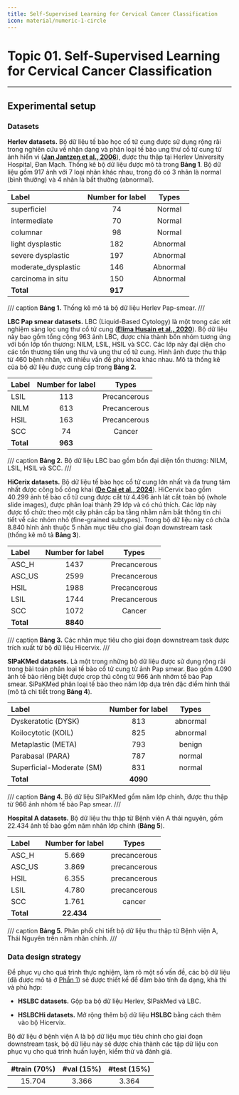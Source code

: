 ```yaml
---
title: Self-Supervised Learning for Cervical Cancer Classification
icon: material/numeric-1-circle
---
```


# Topic 01. Self-Supervised Learning for Cervical Cancer Classification
---

## Experimental setup
### Datasets

**Herlev datasets.** Bộ dữ liệu tế bào học cổ tử cung được sử dụng rộng rãi trong nghiên cứu về nhận dạng và phân loại tế bào ung thư cổ tử cung từ ảnh hiển vi ([**Jan Jantzen et al., 2006**](https://www.researchgate.net/publication/282157686_The_Pap_Smear_Benchmark)), được thu thập tại Herlev University Hospital, Đan Mạch. Thống kê bộ dữ liệu được mô tả trong **Bảng 1**. Bộ dữ liệu gồm 917 ảnh với 7 loại nhãn khác nhau, trong đó có 3 nhãn là normal (bình thường) và 4 nhãn là bất thường (abnormal). 

| Label | Number for label | Types |
| :---- | :--------------: | :---: |
| superficiel | 74 | Normal | 
| intermediate | 70 | Normal |
| columnar | 98 | Normal |
| light dysplastic | 182 | Abnormal | 
| severe dysplastic | 197 | Abnormal |
| moderate_dysplastic | 146 | Abnormal | 
| carcinoma in situ | 150 | Abnormal |
| **Total** | **917** | |

/// caption
**Bảng 1.** Thống kê mô tả bộ dữ liệu Herlev Pap-smear.
///

**LBC Pap smear datasets.** LBC (Liquid-Based Cytology) là một trong các xét nghiệm sàng lọc ung thư cổ tử cung ([**Elima Husain et al., 2020**](https://pmc.ncbi.nlm.nih.gov/articles/PMC7186519/)). Bộ dữ liệu này bao gồm tổng cộng 963 ảnh LBC, được chia thành bốn nhóm tương ứng với bốn lớp tổn thương: NILM, LSIL, HSIL và SCC. Các lớp này đại diện cho các tổn thương tiền ung thư và ung thư cổ tử cung. Hình ảnh được thu thập từ 460 bệnh nhân, với nhiều vấn đề phụ khoa khác nhau. Mô tả thống kê của bộ dữ liệu được cung cấp trong **Bảng 2**.

| Label | Number for label | Types |
| :---- | :--------------: | :---: |
| LSIL  | 113 | Precancerous |
| NILM  | 613 | Precancerous |
| HSIL  | 163 | Precancerous |
| SCC   | 74  | Cancer       |
| **Total** | **963** |      |

/// caption
**Bảng 2.** Bộ dữ liệu LBC bao gồm bốn đại diện tổn thương: NILM, LSIL, HSIL và SCC.
///

**HiCerix datasets.** Bộ dữ liệu tế bào học cổ tử cung lớn nhất và đa trung tâm nhất được công bố công khai ([**De Cai et al., 2024**](https://ieeexplore.ieee.org/document/10571965)). HiCervix bao gồm 40.299 ảnh tế bào cổ tử cung được cắt từ 4.496 ảnh lát cắt toàn bộ (whole slide images), được phân loại thành 29 lớp và có chú thích. Các lớp này được tổ chức theo một cây phân cấp ba tằng nhằm nắm bắt thông tin chi tiết về các nhóm nhỏ (fine-grained subtypes). Trong bộ dữ liệu này có chứa 8.840 hình ảnh thuộc 5 nhãn mục tiêu cho giai đoạn downstream task (thống kê mô tả **Bảng 3**).

| Label | Number for label | Types |
| :---- | :--------------: | :---: |
| ASC_H | 1437 | Precancerous |
| ASC_US  | 2599 | Precancerous |
| HSIL  | 1988 | Precancerous |
| LSIL   | 1744  | Precancerous |
| SCC | 1072 | Cancer |
| **Total** | **8840** |      |

/// caption
**Bảng 3.** Các nhãn mục tiêu cho giai đoạn downstream task được trích xuất từ bộ dữ liệu Hicervix.
///

**SIPaKMed datasets.** Là một trong những bộ dữ liệu được sử dụng rộng rãi trong bài toán phân loại tế bào cổ tử cung từ ảnh Pap smear. Bao gồm 4.090 ảnh tế bào riêng biệt được crop thủ công từ 966 ảnh nhớm tế bào Pap smear. SiPaKMed phân loại tế bào theo năm lớp dựa trên đặc điểm hình thái (mô tả chi tiết trong **Bảng 4**).

| Label | Number for label | Types |
| :---- | :--------------: | :---: |
| Dyskeratotic (DYSK) | 813 | abnormal |
| Koilocytotic (KOIL) | 825 | abnormal |
| Metaplastic (META)  | 793 | benign |
| Parabasal (PARA)    | 787 | normal |
| Superficial-Moderate (SM) | 831 | normal |
| **Total** | **4090** |      |

/// caption
**Bảng 4.** Bộ dữ liệu SIPaKMed gồm năm lớp chính, được thu thập từ 966 ảnh nhóm tế bào Pap smear.
///

**Hospital A datasets.** Bộ dữ liệu thu thập từ Bệnh viên A thái nguyên, gồm 22.434 ảnh tế bào gồm năm nhãn lớp chính (**Bảng 5**).

| Label | Number for label | Types |
| :---- | :--------------: | :---: |
| ASC_H | 5.669  | precancerous |
| ASC_US | 3.869 | precancerous |
| HSIL  | 6.355 | precancerous |
| LSIL   | 4.780  | precancerous |
| SCC | 1.761 | cancer |
| **Total** | **22.434** |      |

/// caption
**Bảng 5.** Phân phối chi tiết bộ dữ liệu thu thập từ Bệnh viện A, Thái Nguyên trên năm nhãn chính.
///

### Data design strategy

Để phục vụ cho quá trình thực nghiệm, làm rõ một số vấn đề, các bộ dữ liệu (đã được mô tả ở [Phần 1](#1-datasets)) sẽ được thiết kế để đảm bảo tính đa dạng, khả thi và phù hợp:

* **HSLBC datasets.** Gộp ba bộ dữ liệu Herlev, SIPakMed và LBC.

* **HSLBCHi datasets.** Mở rộng thêm bộ dữ liệu **HSLBC** bằng cách thêm vào bộ Hicervix.

Bộ dữ liệu ở bệnh viện A là bộ dữ liệu mục tiêu chính cho giai đoạn downstream task, bộ dữ liệu này sẽ được chia thành các tập dữ liệu con phục vụ cho quá trình huấn luyện, kiểm thử và đánh giá.

| #train (70%) | #val (15%)  | #test (15%) |
| :---:  | :-:   | :--:  |
| 15.704 | 3.366 | 3.364 |





















<!-- ## 1. Main contribution details
### __1.1 Tác động của các kỹ thuật augmentation__

**Ý tưởng.** Phân tích nhóm tác động và chức năng của các phương pháp augmentation.

- Hình học: crop, flip, rotation.
- Màu sắc: color jitter, histogram equalization.
- Biến dạng mềm: elastic deformation.
- Nhiễu ảnh: gaussian blur, speckle noise.
- Tăng độ phân giải ảnh: blur, sharpen.

**Phương pháp thực hiện.** Thiết lập một baseline ban đầu, bao gồm các kỹ thuật augmentation đơn giản, ít gây nhiễu sinh học, phù hợp với dữ liệu ảnh y tế và có khả năng giữ nguyên thông tin cấu trúc trong ảnh tế bào. 

| Config | Augment | Notes |
| :----: | :------ | :---: |
|  A | random crop, horizontal/vertical flip | baseline |
| B | baseline + group màu sắc | |
| C | baseline + group biến dạng mềm | |
| D | basline + group nhiễn ảnh | |
| E | basline + tăng độ phẩn giải anh | |

**Phương pháp đánh giá.** Sử dụng t-NSE với các thuật toán phân cụm (K-means hoặc DBSCAN) trên embedding sau khi quá trình huấn luyện không nhãn kết thúc, trực quan hóa kết quả đó trên nhiều cấu hình augmentation để so sánh. Có thể sử dụng thêm các độ đo để đánh giá biểu diễn linear protocol trên một ít tỷ lễ dữ liệu có nhãn. 

### __1.2 Xây dựng hàm mất mát phù hợp cho ảnh y tế__

**Motivation.** Barlow Twins Loss (BT Loss) được đề xuất bởi ([**Zbontar et al., 2021**](https://)), là một phương pháp học biểu diễn tự giám sát. Mục tiêu của phương pháp này là học các đặc trưng ổn định từ các ảnh đầu vào đã qua biến đổi bằng cách tối ưu hóa ma trận tương quan giữa hai tập embedding thu được từ hai phép biến đổi khác nhau của cùng một ảnh. Hàm mất mát BT được thiết kế với hai mục tiêu chính: (1) tăng cường tính tương quan trên đường chéo - đảm bảo các đặc trưng tương ứng giữa hai views giống nhau; (2) giảm nhiễu dữ thừa giữa các đặc trưng - khử tương quan giữa các đặc trưng khác nhau.

Cũng giống như các phương pháp học tự giám sát khác như SimCLR, MoCo, BYOL hay DINO, Barlow Twins dựa trên việc sinh ra hai biến thể của cùng một ảnh đầu vào thông qua pipeline biến đổi dữ liệu $\mathcal{T}$. Từ một batch ảnh ban đầu $\mathbf{X}$, hai batch ảnh augmented được tạo ra, ký hiệu là $H^A$ và $H^B$. Các batch này sau đó được đưa vào backbone CNN để trích xuất đặc trưng, tạo thành các batch embedding tương ứng $Z^A$ và $Z^B.$

Khác với các mô hình SSL khác, thay vì sử dụng L2 normalization, BT thực hiện chuẩn hóa embedding bằng cách trung bình hóa từng chiều đặc trưng theo batch, nhằm đảm bảo mỗi chiều có kỳ vọng bằng 0. Điêu này giúp tăng tính ổn định trong việc tính toán ma trận tương quan và giảm sự phụ thuộc nhất định vào chuẩn hóa L2.

Công thức BT cơ bản được định nghĩa như sau:

$$
\mathcal{L}_{BT} = 
\underbrace{\sum_i (1 - C_{ii})^2}_{\text{Invariance term}} 
+ 
\lambda 
\underbrace{\sum_i \sum_{j \neq i} C_{ij}^2}_{\text{Redundancy reduction term}} 
\tag{1}
$$


Trong đó $C$ được coi là cross correlation matrix giữa 2 view $Z^A$ và $Z^B$, và $C_{ij}$ được xác định bằng:

$$
C_{ij} = \frac{1}{N} \frac{\sum_b \mathcal{z}^A_{b, i} \mathcal{z}^B_{b, j}}{\sqrt{\sum (\mathcal{z}^A_{b, i})^2} \sqrt{\sum (\mathcal{z}^B_{b, j})^2}} \tag{2}
$$

$\sum (\mathcal{z}^A_{b, i})^2, \sum (\mathcal{z}^B_{b, j})^2$ lần lượt là độ lệch chuẩn theo batch của các đặc trưng trong 2 view $Z^A$ và $Z^B$, và $N$ là batch size. 

Việc tính toán hàm BT có thể được minh họa thông qua ví dụ sau. Giả sử một batch huấn luyện gồm $N=3$ ảnh đầu vào, ký hiệu $X = [x_a; x_b; x_c]$, mỗi ảnh trong batch sẽ tạo thành 2 phiên bản tăng cường khi đó $X = [x_{a1}; x_{a2}; x_{b1}; x_{b2}; x_{c1}; x_{c2 }]$. 

Toàn bộ ảnh sau đó được tổ chức thành 2 batch riêng biệt, tương ứng với hai view khác nhau của cùng một batch gốc: 

- Batch A: $Z_A = [x_{a1}; x_{b1}, x_{c1}]$.
- Batch B: $Z_B = [x_{a2}; x_{b2}, x_{c2}]$. 

Cả hai batch này được đưa qua một encoder chung thu được embedding, sau đó đưa qua một projection head với số chiêu là 3 thu được các tensor tương ứng như sau:

```python
torch.manual_seed(42)

z_a = torch.randn(3, 3)
z_b = torch.randn(3, 3)

print("z_a:\n", z_a)
print("z_b:\n", z_b)

# z_a:
#  tensor([[ 0.3367,  0.1288,  0.2345],
#         [ 0.2303, -1.1229, -0.1863],
#         [ 2.2082, -0.6380,  0.4617]])
# z_b:
#  tensor([[ 0.2674,  0.5349,  0.8094],
#         [ 1.1103, -1.6898, -0.9890],
#         [ 0.9580,  1.3221,  0.8172]])
```

Từ công thức (2), $C_{ij}$ có thể được viết như sau:

$$
C_{ij} = \frac{1}{N} \sum_{n=1}^N \frac{z^A_{b,i}}{\sigma(z^A_{b,i})} \frac{z^B_{b,j}}{\sigma(z^B_{b,j})} \tag{3}
$$

Công thức (3) này chính là tích vô hướng của $Z_A$ và $Z_B$ được chuẩn hóa (mean-centered và chia độ lệch chuẩn theo từng chiều). 

```python
mean_a = z_a.mean(dim=0)
std_a = z_a.std(dim=0, unbiased=False)
mean_b = z_b.mean(dim=0)
std_b = z_b.std(dim=0, unbiased=False)

z_a_norm = (z_a - mean_a) / std_a
z_b_norm = (z_b - mean_b) / std_b

print("z_a_norm:\n", z_a_norm)
print("z_b_norm:\n", z_b_norm)

# z_a_norm:
#  tensor([[-0.6478,  1.3057,  0.2404],
#         [-0.7648, -1.1233, -1.3271],
#         [ 1.4126, -0.1824,  1.0867]])
# z_b_norm:
#  tensor([[-1.3937,  0.3757,  0.7025],
#         [ 0.9045, -1.3686, -1.4142],
#         [ 0.4892,  0.9929,  0.7117]])

```

Sau khi chuẩn hóa lần lượt $Z_A$ và $Z_B$, $C_{ij}$ đơn giản chỉ là tích vô hướng giữa hai tensor này. Kết quả thu được ở bước này chính là ma trận tương quan chéo. 

```python
c_ij = (z_a_norm.T @ z_b_norm) / 3
c_ij

# tensor([[ 0.3007,  0.7353,  0.5440],
#         [-0.9750,  0.6156,  0.7920],
#         [-0.3346,  0.9952,  0.9397]])
```

Quay trở lại với mục tiêu chính của BT Loss, mục tiêu đầu tiên là tăng cường tính tương quan trên đường chéo - chính là việc đi tính Invariance Term (IT) trong công thức (1). Để tính được IT, chỉ cần lấy các giá trị trên đương chéo chính thực hiện tính toán. Trong ví dụ này có ba gía trị trên đương chéo là [0.3007; 0.6156; 0.9397].

$$\text{IT} = (1-0.3007)^2 + (1-0.6156)^2 + (1-0.9397)^2 = 2.0347$$

Mục tiêu thứ hai là giảm nhiễu dư thừa giữa các đặc trưng - chính là việc đi tính Redundancy Reduction Term (RRT) trong công thức (1). Nếu IT sử dụng các giá trị trên đường chéo thì RRT sẽ sử dụng các giá trị nằm ngoài đường chéo.

$$
\text{RRT} = (-0.9750)^2 + (-0.3346)^2 + 0.7353^2 + 0.9952^2 + 0.5440^2 + 0.7920^2 = 4.7803
$$

Khi đó BT loss của toàn bộ batch với $\lambda=0.005$ là:

$$
\mathcal{L}_{BT} = \text{IT} + 0.005 \cdot \text{RRT} = 2.0586
$$

**Hạn chế của BT Loss.** Mặc dù Barlow Twins là một phương pháp học biểu diễn tự giám sát mạnh mẽ, tuy nhiên vẫn có thể dễ dàng thấy một số hạn chế.

- Coi mức độ quan trọng giữa các vùng trong toàn bộ ảnh là như nhau: BT sử dụng toàn bộ embedding vector một cách đồng đều để tính tương qan giữa các view.

- Không có cơ chế tập trung: Thiếu cơ chế chú ý làm cho mô hình khó học được feature có tính phân biệt cao hoặc bỏ qua nhiễu. 

- Không khai thác tốt cấu trúc không gian: chủ yếu trên các vector embedding cuối cùng, bỏ qua thông tin không gian có giá trị từ feature map.

**Phương pháp đề xuất.** Cải tiến hàm mất mát Barlow Twins, nhằm thích ứng tốt hơn với đặc trưng của ảnh y tế. Phương pháp này tích hợp một cơ chế attention định hướng vào embedding (Attention Guided Barlow Twins Loss - AGBT), cho phép mô hình tập trung vào các vùng ảnh có khả năng mang thông tin chẩn đoán. Đặc biệt, khác với một số phương pháp như ([**Hagen el at., 2022**](https://arxiv.org/pdf/2205.15428)), ([**Guanghao Zhu el at., 2024**](https://arxiv.org/pdf/2205.15428)), ([**Chaitanya el at., 2021**](https://arxiv.org/pdf/2112.09645)), phương pháp này không cần thêm hàm mất mát phụ, giúp mô hình giữ được độ ổn định và đơn giản trong huấn luyện.

Với hai ảnh tăng cường $x_1, x_2$ được lấy từ cùng một ảnh gốc, mục tiêu là học được các biểu diễn $z_1, z_2$ nhằm nhấn mạnh các vùng quan trọng của ảnh. Để làm được điều này thì thêm vào một cơ chế attention trong không gian embedding, và kết hợp trực tiếp trước khi áp dụng vào Barlow Twins.

*Attention trong không gian embedding.* Gọi $f(\cdot)$ là encoder, $h(\cdot)$ là projection head và $k(.)$ là mạng con dùng để dự đoán attention. Với hai ảnh tăng cường $x_1, x_2$ có:

$$
z_1^{thô} = f(x_1); z_2^{thô} = f(x_2) \tag{4}
$$

$$
p_1 = h(z_1^{thô}); p_2 = h(z_2^{thô}) \tag{5}
$$

$$
a_1 = k(p_1); a_2 = k(p_2) \tag{6}
$$

Để tránh sự lệch pha giữa hai nhánh (view), tạo một attention dùng chung cho toàn bộ batch bằng cách tính trung bình giữa $a_1, a_2$:

$$
a_{shared} = \sqrt{a_1 \cdot a_2 + \epsilon} \tag{7}
$$

Sau đó, áp dụng attention lên từng embedding:

$$
z_1 = z_1^{thô} \cdot a_{shared}; z_2 = z_2^{thô} \cdot a_{shared} \tag{8}
$$

*Hàm mất mát Barlow Twins.* Vẫn sử dụng cơ chế như hàm BT Loss gốc nhằm tối đa hóa tính tương quan chéo giữa hai embedding, giảm thiểu tương quan giữa các chiều khác nhau. Đầu tiên, các vector được chuẩn hóa và tính tương tự như công thức (2). Hàm mất mát được giữ nguyên như (1), chỉ thay đầu vào là $z_1, z_2$ đã được attention-weighted. Tóm lại, loss cuối cùng cơ bản vẫn là một hàm Barlow Twins cổ điển, nhưng áp dụng trên embedding đã được điều chỉnh bởi attention:

### __1.3 Tác động của một số yếu tố đến hiệu suất mô hình__

**Tác động của pre-trained.** Đánh giá tác động của mô hình SSL khi khởi tạo huấn luyện từ đầu và khi sử dụng trọng số ImageNet, nhàm đánh giá sự tác động của miền dữ liệu tới hiệu suất của mô hình.

**Đánh giá sự cải thiện của hàm loss đề xuất.** Huấn luyện mô hình với một số hàm loss (NT-Xent, Barlow Twins, AGBT - hàm loss đề xuất) trong giai đoạn pretext_task, đánh giá hiệu suất mô hình khi sử dụng 3 hà loss này.

**Tác động của chiến lược fine-tune.** Triển khai hai kỹ thuật fine-tune chính: (1) Linear probing - đóng băng encoder và huấn luyện trên một lớp kết nối đầy đủ; (2) Full finetuning - huấn luyện toàn bộ mô hình trên cả encoder + classifier. 

**Ảnh hưởng của tỷ lệ dữ liệu có nhãn.** Sau khi quá trình pretext-task kết thúc, fine-tune mô hình với nhiều tỷ lệ dữ liệu có nhãn, nhàm đánh giá sự ảnh hưởng của dữ liệu có nhãn tới mô hình trong giai đoạn downstream task.

### __1.4 So sánh với các mô hình supervised baseline__

**Ý tưởng.** Đánh giá hiệu suất của mô hình SSL với các mô hình học có giám sát truyền thống trong trường hợp dữ liệu có nhãn khan hiếm.

**Phương pháp thực hiện.** Huấn luyện một số mô hình supervised learning trên cùng bộ dữ liệu (3-5 models), cùng tỷ lệ nhãn, cùng các tham số cấu hình (nhằm đảm bảo tính công bằng trong so sánh). 

### __1.5 Bộ dữ liệu__

**Ý tưởng.** Sử dụng bộ dữ liệu 22k ảnh kết hợp thêm với một số bộ dữ liệu công khai có nhãn tuông đương hoặc khác, nhằm tạo ra sự đa dạng và khác biệt giúp mô hình tổng quát hóa, biểu diễn tốt cho dữ liệu trong quá trình huấn luyện không nhãn.

**Phương pháp thực hiện.** Sử dụng bộ dữ liệu Herlev, SIPakMed, Mendeley và HiCervix.  -->